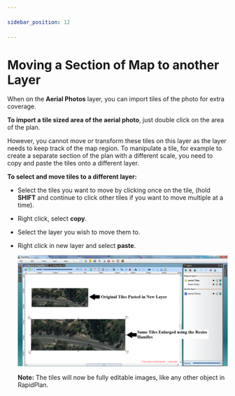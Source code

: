 ```yaml
---

sidebar_position: 12

---
```

# Moving a Section of Map to another Layer

When on the **Aerial Photos** layer, you can import tiles of the photo for extra coverage.

**To import a tile sized area of the aerial photo**, just double click on the area of the plan.

However, you cannot move or transform these tiles on this layer as the layer needs to keep track of the map region. To manipulate a tile, for example to create a separate section of the plan with a different scale, you need to copy and paste the tiles onto a different layer. 

**To select and move tiles to a different layer:**

 - Select the tiles you want to move by clicking once on the tile, (hold **SHIFT** and continue to click other tiles if you want to move multiple at a time).
 - Right click, select **copy**.
 - Select the layer you wish to move them to.
 - Right click in new layer and select **paste**.

    ![Resizing_Aerial_Tiles_on_New_Layer](./assets/Resizing_Aerial_Tiles_on_New_Layer.png)

    **Note:** The tiles will now be fully editable images, like any other object in RapidPlan.
